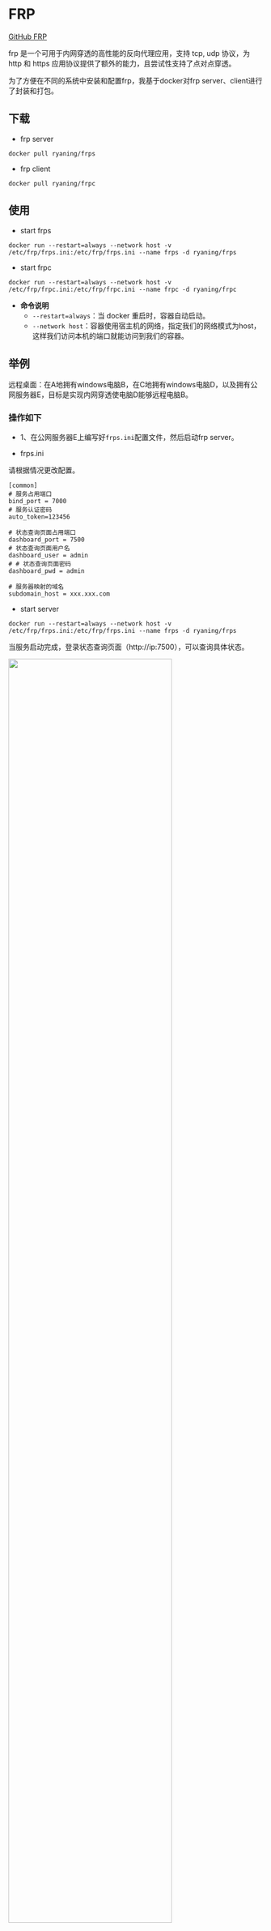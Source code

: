 # FRP

[GitHub FRP][1]

frp 是一个可用于内网穿透的高性能的反向代理应用，支持 tcp, udp 协议，为 http 和 https 应用协议提供了额外的能力，且尝试性支持了点对点穿透。

为了方便在不同的系统中安装和配置frp，我基于docker对frp server、client进行了封装和打包。

## 下载

* frp server

```
docker pull ryaning/frps
```

* frp client

```
docker pull ryaning/frpc
```

## 使用

* start frps

```
docker run --restart=always --network host -v /etc/frp/frps.ini:/etc/frp/frps.ini --name frps -d ryaning/frps
```

* start frpc

```
docker run --restart=always --network host -v /etc/frp/frpc.ini:/etc/frp/frpc.ini --name frpc -d ryaning/frpc
```

* **命令说明**
    * `--restart=always`：当 docker 重启时，容器自动启动。
    * `--network host`：容器使用宿主机的网络，指定我们的网络模式为host，这样我们访问本机的端口就能访问到我们的容器。

## 举例

远程桌面：在A地拥有windows电脑B，在C地拥有windows电脑D，以及拥有公网服务器E，目标是实现内网穿透使电脑D能够远程电脑B。

### 操作如下

* 1、在公网服务器E上编写好`frps.ini`配置文件，然后启动frp server。

* frps.ini

请根据情况更改配置。

```
[common]
# 服务占用端口
bind_port = 7000
# 服务认证密码
auto_token=123456

# 状态查询页面占用端口
dashboard_port = 7500
# 状态查询页面用户名
dashboard_user = admin
# # 状态查询页面密码
dashboard_pwd = admin

# 服务器映射的域名
subdomain_host = xxx.xxx.com
```

* start server

```
docker run --restart=always --network host -v /etc/frp/frps.ini:/etc/frp/frps.ini --name frps -d ryaning/frps
```

当服务启动完成，登录状态查询页面（http://ip:7500），可以查询具体状态。

<img src="https://img.ryana.cn/2020/20200601001334.png" width="80%">

2、在电脑B上修改/编写`frpc.ini`配置文件，并开启frp client服务。

* frpc.ini

```
[common]
# 服务端地址
server_addr = xxx.xxx.com
# 服务端口
server_port = 7000

# 名称唯一即可
[mstsc]
type = tcp
local_ip = 127.0.0.1
# 本地端口
local_port = 3389
# 远程端口
remote_port = 3389
```

* start frpc

下载windows版 frp client，例：[frp_0.31.2_windows_amd64.zip][2]，然后使用`frpc.exe -c frpc.ini`命令启动；因为目前docker for windows不支持`--network host`参数，所以暂时采取`frpc.exe`方式来运行。

3、在D电脑上进行远程连接

在D电脑上打开远程连接，输入对应的<u>服务IP:远程端口</u>（`server_addr:remote_port`）即可远程。

**tips:** frp支持Linux、Windows、Mac平台。[goto][3]

[1]:https://github.com/fatedier/frp/blob/master/README_zh.md
[2]:https://github.com/fatedier/frp/releases/download/v0.31.2/frp_0.31.2_windows_amd64.zip
[3]:https://github.com/fatedier/frp/releases
